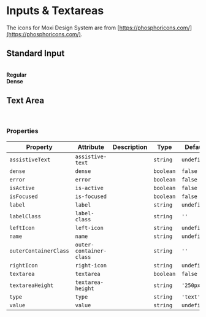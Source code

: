 # Inputs & Textareas

The icons for Moxi Design System are from [https://phosphoricons.com/](https://phosphoricons.com/).

## Standard Input

<br />
<section class="mds">
  <div class="flex flex-row flex-nowrap justify-between">
    <div style="width: 47%;">
      <strong>Regular</strong>
      <div class="my-5">
        <mx-input label="Placeholder"></mx-input>
      </div>
      <div class="my-5">
        <mx-input label="Placeholder & Left Icon" left-icon="ph-apple-logo"></mx-input>
      </div>
      <div class="my-5">
        <mx-input label="Placeholder & Right Icon" right-icon="ph-apple-logo"></mx-input>
      </div>
      <div class="my-5">
        <mx-input label="Placeholder & Assistive Text" assistive-text="Helpful text about input"></mx-input>
      </div>
      <div class="my-5">
        <mx-input label="Placeholder & Right Icon" value="Some Error" error></mx-input>
      </div>
    </div>
    <div style="width: 47%;">
      <strong>Dense</strong>
      <div class="my-5">
        <mx-input label="Placeholder" dense></mx-input>
      </div>
      <div class="my-5">
        <mx-input label="Placeholder & Left Icon" left-icon="ph-apple-logo" dense></mx-input>
      </div>
      <div class="my-5">
        <mx-input label="Placeholder & Right Icon" right-icon="ph-apple-logo" dense></mx-input>
      </div>
      <div class="my-5">
        <mx-input label="Placeholder & Assistive Text" assistive-text="Helpful text about input" dense></mx-input>
      </div>
      <div class="my-5">
        <mx-input label="Placeholder & Right Icon" right-icon="ph-apple-logo" value="Some Error" error dense></mx-input>
      </div>
    </div>
  </div>
</section>

## Text Area

<br />
<mx-input label="Placeholder" textarea=true></mx-input>

### Properties

| Property              | Attribute               | Description | Type      | Default     |
| --------------------- | ----------------------- | ----------- | --------- | ----------- |
| `assistiveText`       | `assistive-text`        |             | `string`  | `undefined` |
| `dense`               | `dense`                 |             | `boolean` | `false`     |
| `error`               | `error`                 |             | `boolean` | `false`     |
| `isActive`            | `is-active`             |             | `boolean` | `false`     |
| `isFocused`           | `is-focused`            |             | `boolean` | `false`     |
| `label`               | `label`                 |             | `string`  | `undefined` |
| `labelClass`          | `label-class`           |             | `string`  | `''`        |
| `leftIcon`            | `left-icon`             |             | `string`  | `undefined` |
| `name`                | `name`                  |             | `string`  | `undefined` |
| `outerContainerClass` | `outer-container-class` |             | `string`  | `''`        |
| `rightIcon`           | `right-icon`            |             | `string`  | `undefined` |
| `textarea`            | `textarea`              |             | `boolean` | `false`     |
| `textareaHeight`      | `textarea-height`       |             | `string`  | `'250px'`   |
| `type`                | `type`                  |             | `string`  | `'text'`    |
| `value`               | `value`                 |             | `string`  | `undefined` |
